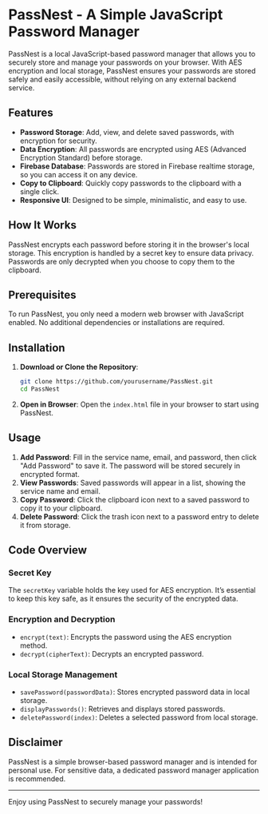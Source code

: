 # PassNest - A Simple JavaScript Password Manager

PassNest is a local JavaScript-based password manager that allows you to securely store and manage your passwords on your browser. With AES encryption and local storage, PassNest ensures your passwords are stored safely and easily accessible, without relying on any external backend service.

## Features

- **Password Storage**: Add, view, and delete saved passwords, with encryption for security.
- **Data Encryption**: All passwords are encrypted using AES (Advanced Encryption Standard) before storage.
- **Firebase Database**: Passwords are stored in Firebase realtime storage, so you can access it on any device.
- **Copy to Clipboard**: Quickly copy passwords to the clipboard with a single click.
- **Responsive UI**: Designed to be simple, minimalistic, and easy to use.

## How It Works

PassNest encrypts each password before storing it in the browser's local storage. This encryption is handled by a secret key to ensure data privacy. Passwords are only decrypted when you choose to copy them to the clipboard.

## Prerequisites

To run PassNest, you only need a modern web browser with JavaScript enabled. No additional dependencies or installations are required.

## Installation

1. **Download or Clone the Repository**:
    ```bash
    git clone https://github.com/yourusername/PassNest.git
    cd PassNest
    ```

2. **Open in Browser**:
    Open the `index.html` file in your browser to start using PassNest.

## Usage

1. **Add Password**: Fill in the service name, email, and password, then click "Add Password" to save it. The password will be stored securely in encrypted format.
2. **View Passwords**: Saved passwords will appear in a list, showing the service name and email.
3. **Copy Password**: Click the clipboard icon next to a saved password to copy it to your clipboard.
4. **Delete Password**: Click the trash icon next to a password entry to delete it from storage.

## Code Overview

### Secret Key

The `secretKey` variable holds the key used for AES encryption. It’s essential to keep this key safe, as it ensures the security of the encrypted data.

### Encryption and Decryption

- `encrypt(text)`: Encrypts the password using the AES encryption method.
- `decrypt(cipherText)`: Decrypts an encrypted password.

### Local Storage Management

- `savePassword(passwordData)`: Stores encrypted password data in local storage.
- `displayPasswords()`: Retrieves and displays stored passwords.
- `deletePassword(index)`: Deletes a selected password from local storage.

## Disclaimer

PassNest is a simple browser-based password manager and is intended for personal use. For sensitive data, a dedicated password manager application is recommended.

---

Enjoy using PassNest to securely manage your passwords!

